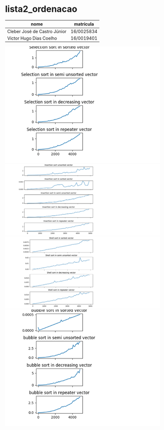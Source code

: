 # lista2_ordenacao
nome | matrícula
-|-
Cleber José de Castro Júnior | 16/0025834
Victor Hugo Dias Coelho | 16/0019401

![selection](/images/Selection_sort.png)
![selection](/images/insertion_sort.png)
![selection](/images/Shell_sort.png)
![selection](/images/buble_sort.png)
